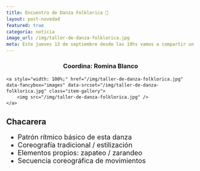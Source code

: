 ```yaml
---
title: Encuentro de Danza Folklorica 🎵
layout: post-novedad
featured: true
categoria: noticia
image_url: /img/taller-de-danza-folklorica.jpg
meta: Este jueves 13 de septiembre desde las 19hs vamos a compartir un espacio de chacarera para todes.
---
```


<h3 style="text-align: center;">Coordina: Romina Blanco</h3>



<div style="position: relative;">
	<div class="gallery col-3">

	<a style="width: 100%;" href="/img/taller-de-danza-folklorica.jpg" data-fancybox="images" data-srcset="/img/taller-de-danza-folklorica.jpg" class="item-gallery">
		<img src="/img/taller-de-danza-folklorica.jpg" />
	</a>

</div>
</div>


<h2>Chacarera</h2>

<ul style="font-size: 18px;">
	<li>Patrón rítmico básico de esta danza</li>
	<li>Coreografía tradicional / estilización</li>
	<li>Elementos propios: zapateo / zarandeo</li>
	<li>Secuencia coreográfica de movimientos</li>
</ul>